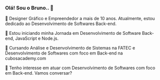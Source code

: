 ### Olá! Sou o Bruno.. 👋

🔭 Designer Gráfico e Empreendedor a mais de 10 anos. Atualmente, estou dedicado ao Desenvolvimento de Softwares Back-end.

🌱 Estou iniciando minha Jornada em Desenvolvimento de Software Back-end, JavaScript e Node.js.

🌱 Cursando Análise e Desenvolvimento de Sistemas na FATEC e Desenvolvimento de Softwares com foco em Back-end na cubosacademy.com

💬 Tenho interesse em atuar com Desenvolvimento de Softwares com foco em Back-end. Vamos conversar?

